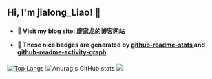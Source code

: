 ## Hi, I'm jialong_Liao! 👻

<h4>

- 🐳 Visit my blog site: <a href="https://liao-hexo.github.io">廖家龙的博客网站</a>

- 💃 These nice badges are generated by <a href="https://github.com/anuraghazra/github-readme-stats">github-readme-stats
</a> and <a href="https://github.com/Ashutosh00710/github-readme-activity-graph">github-readme-activity-graph</a>.
</h4>

[![Top Langs](https://github-readme-stats.vercel.app/api/top-langs/?username=Liao-Hexo&layout=compact&theme=radical)](https://github.com/anuraghazra/github-readme-stats)
![Anurag's GitHub stats](https://github-readme-stats.vercel.app/api?username=Liao-Hexo&show_icons=true&theme=radical)
<img src="https://activity-graph.herokuapp.com/graph?username=Liao-Hexo&theme=rogue" />
